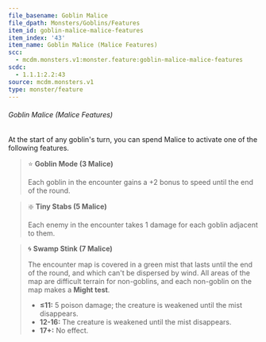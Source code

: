 ```yaml
---
file_basename: Goblin Malice
file_dpath: Monsters/Goblins/Features
item_id: goblin-malice-malice-features
item_index: '43'
item_name: Goblin Malice (Malice Features)
scc:
  - mcdm.monsters.v1:monster.feature:goblin-malice-malice-features
scdc:
  - 1.1.1:2.2:43
source: mcdm.monsters.v1
type: monster/feature
---
```


###### Goblin Malice (Malice Features)

At the start of any goblin's turn, you can spend Malice to activate one of the following features.

<!-- -->
> ⭐️ **Goblin Mode (3 Malice)**
>
> Each goblin in the encounter gains a +2 bonus to speed until the end of the round.

<!-- -->
> ❇️ **Tiny Stabs (5 Malice)**
>
> Each enemy in the encounter takes 1 damage for each goblin adjacent to them.

<!-- -->
> 🌀 **Swamp Stink (7 Malice)**
>
> The encounter map is covered in a green mist that lasts until the end of the round, and which can't be dispersed by wind. All areas of the map are difficult terrain for non-goblins, and each non-goblin on the map makes a **Might test**.
>
> - **≤11:** 5 poison damage; the creature is weakened until the mist disappears.
> - **12-16:** The creature is weakened until the mist disappears.
> - **17+:** No effect.
